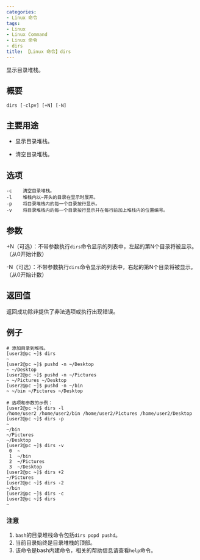 ```yaml
---
categories:
- Linux 命令
tags:
- Linux
- Linux Command
- Linux 命令
- dirs
title: 【Linux 命令】dirs
---
```


显示目录堆栈。

## 概要

```shell
dirs [-clpv] [+N] [-N]
```

## 主要用途

- 显示目录堆栈。

- 清空目录堆栈。

## 选项

```shell
-c    清空目录堆栈。
-l    堆栈内以~开头的目录在显示时展开。
-p    将目录堆栈内的每一个目录按行显示。
-v    将目录堆栈内的每一个目录按行显示并在每行前加上堆栈内的位置编号。
```

## 参数

+N（可选）：不带参数执行`dirs`命令显示的列表中，左起的第N个目录将被显示。（从0开始计数）

-N（可选）：不带参数执行`dirs`命令显示的列表中，右起的第N个目录将被显示。（从0开始计数）

## 返回值

返回成功除非提供了非法选项或执行出现错误。

## 例子

```shell
# 添加目录到堆栈。
[user2@pc ~]$ dirs
~
[user2@pc ~]$ pushd -n ~/Desktop
~ ~/Desktop
[user2@pc ~]$ pushd -n ~/Pictures
~ ~/Pictures ~/Desktop
[user2@pc ~]$ pushd -n ~/bin
~ ~/bin ~/Pictures ~/Desktop

# 选项和参数的示例：
[user2@pc ~]$ dirs -l
/home/user2 /home/user2/bin /home/user2/Pictures /home/user2/Desktop
[user2@pc ~]$ dirs -p
~
~/bin
~/Pictures
~/Desktop
[user2@pc ~]$ dirs -v
 0  ~
 1  ~/bin
 2  ~/Pictures
 3  ~/Desktop
[user2@pc ~]$ dirs +2
~/Pictures
[user2@pc ~]$ dirs -2
~/bin
[user2@pc ~]$ dirs -c
[user2@pc ~]$ dirs
~
```

### 注意

1. `bash`的目录堆栈命令包括`dirs popd pushd`。
2. 当前目录始终是目录堆栈的顶部。
3. 该命令是bash内建命令，相关的帮助信息请查看`help`命令。

<!-- Linux命令行搜索引擎：https://jaywcjlove.github.io/linux-command/ -->
